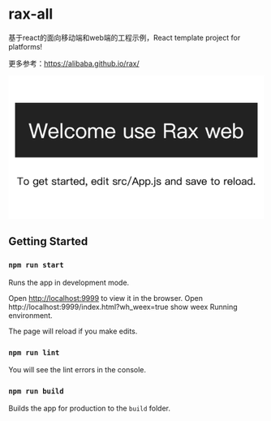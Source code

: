 # rax-all
基于react的面向移动端和web端的工程示例，React template project for platforms!


更多参考：https://alibaba.github.io/rax/

<p align="center">
  <img src="screenshot/rax.png">
</p>

## Getting Started

### `npm run start`

Runs the app in development mode.

Open [http://localhost:9999](http://localhost:9999) to view it in the browser.
Open http://localhost:9999/index.html?wh_weex=true show weex Running environment.

The page will reload if you make edits.

### `npm run lint`

You will see the lint errors in the console.

### `npm run build`

Builds the app for production to the `build` folder.
